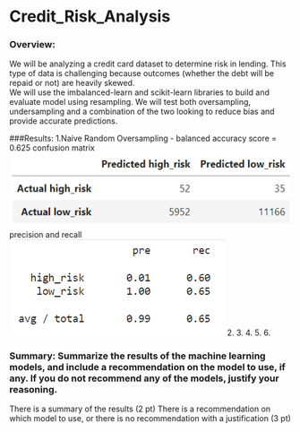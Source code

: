 # Credit_Risk_Analysis

### Overview:
We will be analyzing a credit card dataset to determine risk in lending. This type of data is challenging because outcomes (whether the debt will be repaid or not) are heavily skewed.  
We will use the imbalanced-learn and scikit-learn libraries to build and evaluate model using resampling.  We will test both oversampling, undersampling and a combination of the two looking 
to reduce bias and provide accurate predictions.  

###Results: 
1.Naive Random Oversampling - 
balanced accuracy score = 0.625
confusion matrix 
![1](https://github.com/lindseyasterman/Credit_Risk_Analysis/blob/main/images/1-randomoversample.png)
precision and recall 
![1-1](https://github.com/lindseyasterman/Credit_Risk_Analysis/blob/main/images/1-1.png) 
2.
3.
4.
5.
6.

### Summary: Summarize the results of the machine learning models, and include a recommendation on the model to use, if any. If you do not recommend any of the models, justify your reasoning.
There is a summary of the results (2 pt)
There is a recommendation on which model to use, or there is no recommendation with a justification (3 pt)